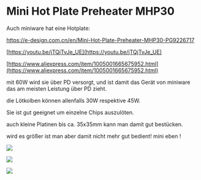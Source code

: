 # Mini Hot Plate Preheater MHP30

Auch miniware hat eine Hotplate:

<https://e-design.com.cn/en/Mini-Hot-Plate-Preheater-MHP30-PG9226717>

[https://youtu.be/jTQjTvJe_UE](https://youtu.be/jTQjTvJe_UE)

[https://www.aliexpress.com/item/1005001665675952.html](https://www.aliexpress.com/item/1005001665675952.html)

mit 60W wird sie über PD versorgt, und ist damit das Gerät von miniware das am meisten Leistung über PD zieht. 

die Lötkolben können allenfalls 30W respektive 45W. 

Sie ist gut geeignet um einzelne Chips auszulöten. 

auch kleine Platinen bis ca. 35x35mm kann man damit gut bestücken. 

wird es größer ist man aber damit nicht mehr gut bedient! mini eben !

![](https://user-images.githubusercontent.com/69573151/201537155-e17179b9-147f-45a4-a696-2cd5dec50f22.jpg)

![](https://user-images.githubusercontent.com/69573151/201537194-9acc2a05-f690-4413-80cb-87713ee7c8aa.jpg)

![](https://user-images.githubusercontent.com/69573151/201537225-b1968d66-e618-4f0b-9f88-f470e6086858.jpg)

